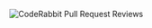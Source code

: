 ![CodeRabbit Pull Request Reviews](https://img.shields.io/coderabbit/prs/github/DeanVanGreunen/TodoApp?utm_source=oss&utm_medium=github&utm_campaign=DeanVanGreunen%2FTodoApp&labelColor=171717&color=FF570A&link=https%3A%2F%2Fcoderabbit.ai&label=CodeRabbit+Reviews)